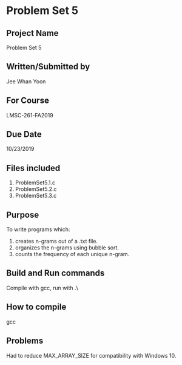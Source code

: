 # Problem Set 5

## Project Name
Problem Set 5

## Written/Submitted by 
Jee Whan Yoon

## For Course
LMSC-261-FA2019

## Due Date
10/23/2019

## Files included
1. ProblemSet5.1.c
2. ProblemSet5.2.c
3. ProblemSet5.3.c

## Purpose
To write programs which:
1. creates n-grams out of a .txt file.
2. organizes the n-grams using bubble sort.
3. counts the frequency of each unique n-gram.

## Build and Run commands
Compile with gcc, run with .\

## How to compile
gcc

## Problems
Had to reduce MAX_ARRAY_SIZE for compatibility with Windows 10.